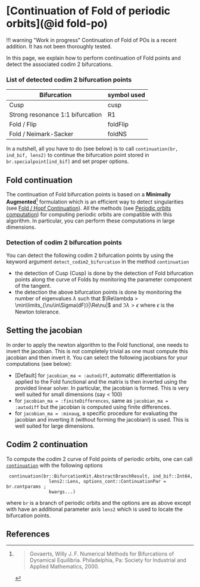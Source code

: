 # [Continuation of Fold of periodic orbits](@id fold-po)

!!! warning "Work in progress"
    Continuation of Fold of POs is a recent addition. It has not been thoroughly tested.

In this page, we explain how to perform continuation of Fold points and detect the associated codim 2 bifurcations.

### List of detected codim 2 bifurcation points
|Bifurcation|symbol used|
|---|---|
| Cusp | cusp |
| Strong resonance 1:1 bifurcation | R1 |
| Fold / Flip| foldFlip |
| Fold / Neimark-Sacker | foldNS |

In a nutshell, all you have to do (see below) is to call `continuation(br, ind_bif, lens2)` to continue the bifurcation point stored in `br.specialpoint[ind_bif]` and set proper options.

## Fold continuation

The continuation of Fold bifurcation points is based on a **Minimally Augmented**[^Govaerts] formulation which is an efficient way to detect singularities (see [Fold / Hopf Continuation](@ref)). All the methods (see [Periodic orbits computation](@ref)) for computing periodic orbits are compatible with this algorithm. In particular, you can perform these computations in large dimensions.

### Detection of codim 2 bifurcation points

You can detect the following codim 2 bifurcation points by using the keyword argument `detect_codim2_bifurcation` in the method `continuation` 

- the detection of Cusp (Cusp) is done by the detection of Fold bifurcation points along the curve of Folds by monitoring the parameter component of the tangent.
- the detection the above bifurcation points is done by monitoring the number of eigenvalues $\lambda$ such that $\Re\lambda > \min\limits_{\nu\in\Sigma(dF)}|\Re\nu|$ and $\Im\lambda > \epsilon$ where $\epsilon$ is the Newton tolerance.

## Setting the jacobian

In order to apply the newton algorithm to the Fold functional, one needs to invert the jacobian. This is not completely trivial as one must compute this jacobian and then invert it. You can select the following jacobians for your computations (see below):

- [Default] for `jacobian_ma = :autodiff`, automatic differentiation is applied to the Fold functional and the matrix is then inverted using the provided linear solver. In particular, the jacobian is formed. This is very well suited for small dimensions  (say < 100)
- for `jacobian_ma = :finiteDifferences`, same as `jacobian_ma = :autodiff` but the jacobian is computed using finite differences.
- for `jacobian_ma = :minaug`, a specific procedure for evaluating the jacobian and inverting it (without forming the jacobian!) is used. This is well suited for large dimensions.

## Codim 2 continuation

To compute the codim 2 curve of Fold points of periodic orbits, one can call [`continuation`](@ref) with the following options

```@docs
 continuation(br::BifurcationKit.AbstractBranchResult, ind_bif::Int64,
				lens2::Lens, options_cont::ContinuationPar = br.contparams ;
				kwargs...)
```

where `br` is a branch of periodic orbits and the options are as above except with have an additional parameter axis `lens2` which is used to locate the bifurcation points.

## References

[^Govaerts]: > Govaerts, Willy J. F. Numerical Methods for Bifurcations of Dynamical Equilibria. Philadelphia, Pa: Society for Industrial and Applied Mathematics, 2000.